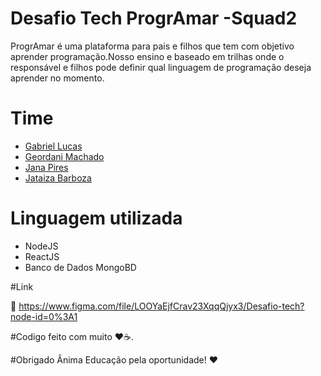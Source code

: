 # Desafio Tech ProgrAmar -Squad2
<p>

ProgrAmar é uma plataforma para pais e filhos que tem com objetivo aprender programação.Nosso ensino e baseado em trilhas onde o responsável e filhos pode definir qual linguagem de programação deseja aprender no momento.</p>

# Time
- [Gabriel Lucas](https://github.com/GabrielLucasSBG)
- [Geordani Machado](https://github.com/Geordani-Machado)
- [Jana Pires](https://github.com/Jataiza)
- [Jataiza Barboza](https://github.com/Jataiza)

# Linguagem utilizada
 - NodeJS
 - ReactJS
 - Banco de Dados MongoBD


#Link

📌 https://www.figma.com/file/LOOYaEjfCrav23XqqQjyx3/Desafio-tech?node-id=0%3A1


#Codigo feito com muito ❤️☕.

#Obrigado Ânima Educação pela oportunidade! ❤️

  
